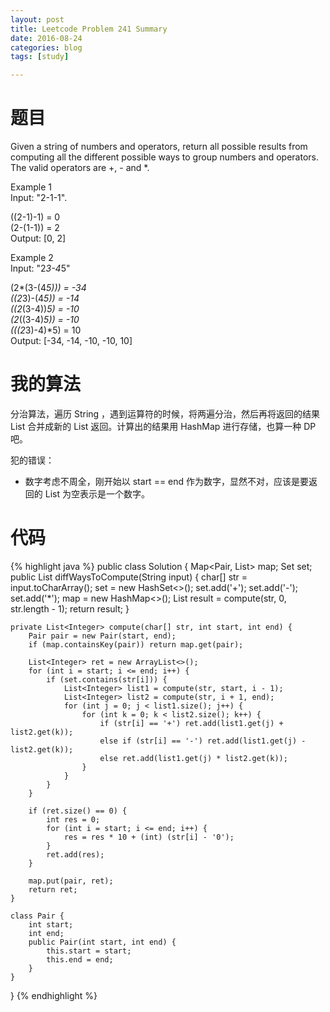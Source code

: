 ```yaml
---
layout: post
title: Leetcode Problem 241 Summary
date: 2016-08-24
categories: blog
tags: [study]

---
```


# 题目

Given a string of numbers and operators, return all possible results from computing all the different possible ways to group numbers and operators. The valid operators are +, - and *.


Example 1  
Input: "2-1-1".

((2-1)-1) = 0  
(2-(1-1)) = 2  
Output: [0, 2]


Example 2  
Input: "2*3-4*5"

(2*(3-(4*5))) = -34  
((2*3)-(4*5)) = -14  
((2*(3-4))*5) = -10  
(2*((3-4)*5)) = -10  
(((2*3)-4)*5) = 10  
Output: [-34, -14, -10, -10, 10]

# 我的算法

分治算法，遍历 String ，遇到运算符的时候，将两遍分治，然后再将返回的结果 List 合并成新的 List 返回。计算出的结果用 HashMap 进行存储，也算一种 DP 吧。

犯的错误：

* 数字考虑不周全，刚开始以 start == end 作为数字，显然不对，应该是要返回的 List 为空表示是一个数字。

# 代码

{% highlight java %}
public class Solution {
    Map<Pair, List<Integer>> map;
    Set<Character> set;
    public List<Integer> diffWaysToCompute(String input) {
        char[] str = input.toCharArray();
        set = new HashSet<>();
        set.add('+');
        set.add('-');
        set.add('*');
        map = new HashMap<>();
        List<Integer> result = compute(str, 0, str.length - 1);
        return result;
    }
    
    private List<Integer> compute(char[] str, int start, int end) {
        Pair pair = new Pair(start, end);
        if (map.containsKey(pair)) return map.get(pair);
        
        List<Integer> ret = new ArrayList<>();
        for (int i = start; i <= end; i++) {
            if (set.contains(str[i])) {
                List<Integer> list1 = compute(str, start, i - 1);
                List<Integer> list2 = compute(str, i + 1, end);
                for (int j = 0; j < list1.size(); j++) {
                    for (int k = 0; k < list2.size(); k++) {
                        if (str[i] == '+') ret.add(list1.get(j) + list2.get(k));
                        else if (str[i] == '-') ret.add(list1.get(j) - list2.get(k));
                        else ret.add(list1.get(j) * list2.get(k));
                    }
                }
            }
        }
        
        if (ret.size() == 0) {
            int res = 0;
            for (int i = start; i <= end; i++) {
                res = res * 10 + (int) (str[i] - '0');
            }
            ret.add(res);
        }
        
        map.put(pair, ret);
        return ret;
    }
    
    class Pair {
        int start;
        int end;
        public Pair(int start, int end) {
            this.start = start;
            this.end = end;
        }
    }
}
{% endhighlight %}